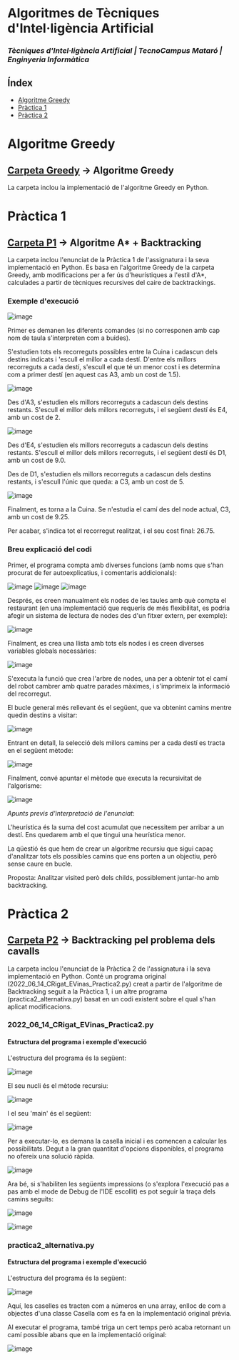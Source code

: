 # Algoritmes de Tècniques d'Intel·ligència Artificial
### **_Tècniques d'Intel·ligència Artificial | TecnoCampus Mataró | Enginyeria Informàtica_**


## Índex  
- [Algoritme Greedy](#Algoritme%20Greedy)  
- [Pràctica 1](#Pràctica%201) 
- [Pràctica 2](#Pràctica%202) 


# Algoritme Greedy
## [Carpeta Greedy](Greedy) -> Algoritme Greedy

La carpeta inclou la implementació de l'algoritme Greedy en Python.

# Pràctica 1
## [Carpeta P1](P1) -> Algoritme A* + Backtracking

La carpeta inclou l'enunciat de la Pràctica 1 de l'assignatura i la seva implementació en Python. Es basa en l'algoritme Greedy de la carpeta Greedy, amb modificacions per a fer ús d'heurístiques a l'estil d'A*, calculades a partir de tècniques recursives del caire de backtrackings.





### Exemple d'execució

![image](https://user-images.githubusercontent.com/60795194/170134975-960c8007-94db-4576-8538-713109b701ed.png)

Primer es demanen les diferents comandes (si no corresponen amb cap nom de taula s'interpreten com a buides).

S'estudien tots els recorreguts possibles entre la Cuina i cadascun dels destins indicats i 'escull el millor a cada destí.
D'entre els millors recorreguts a cada destí, s'escull el que té un menor cost i es determina com a primer destí (en aquest cas A3, amb un cost de 1.5).

![image](https://user-images.githubusercontent.com/60795194/170135019-df5d5d4d-ec7a-41c9-89b1-312f33569d45.png)

Des d'A3, s'estudien els millors recorreguts a cadascun dels destins restants. S'escull el millor dels millors recorreguts, i el següent destí és E4, amb un cost de 2.

![image](https://user-images.githubusercontent.com/60795194/170135085-a7271943-c641-4919-8693-be80053f047a.png)

Des d'E4, s'estudien els millors recorreguts a cadascun dels destins restants. S'escull el millor dels millors recorreguts, i el següent destí és D1, amb un cost de 9.0.

Des de D1, s'estudien els millors recorreguts a cadascun dels destins restants, i s'escull l'únic que queda: a C3, amb un cost de 5.

![image](https://user-images.githubusercontent.com/60795194/170135109-8477858c-f3e5-4bd5-8b9f-c7c9ddecc76b.png)

Finalment, es torna a la Cuina. Se n'estudia el camí des del node actual, C3, amb un cost de 9.25.

Per acabar, s'indica tot el recorregut realitzat, i el seu cost final: 26.75.





### Breu explicació del codi

Primer, el programa compta amb diverses funcions (amb noms que s'han procurat de fer autoexplicatius, i comentaris addicionals):

![image](https://user-images.githubusercontent.com/60795194/170135257-a37b295d-1eff-409e-9cbb-7eea80208d16.png)
![image](https://user-images.githubusercontent.com/60795194/170135333-c000ca3b-a299-45da-b4ca-17bef1413c6a.png)
![image](https://user-images.githubusercontent.com/60795194/170135417-2e686bbe-508a-47e5-9f69-96d3494b8cb0.png)

Després, es creen manualment els nodes de les taules amb què compta el restaurant (en una implementació que requerís de més flexibilitat, es podria afegir un sistema de lectura de nodes des d'un fitxer extern, per exemple):

![image](https://user-images.githubusercontent.com/60795194/170135430-1d2bf481-5de8-4b88-89a1-40cd91065e8b.png)


Finalment, es crea una llista amb tots els nodes i es creen diverses variables globals necessàries:

![image](https://user-images.githubusercontent.com/60795194/170135462-6e99383b-d29d-419e-872b-c1212419be2e.png)



S'executa la funció que crea l'arbre de nodes, una per a obtenir tot el camí del robot cambrer amb quatre parades màximes, i s'imprimeix la informació del recorregut.



El bucle general més rellevant és el següent, que va obtenint camins mentre quedin destins a visitar:

![image](https://user-images.githubusercontent.com/60795194/170137986-9f407420-0141-41fc-b82e-aeccdfe3bc9d.png)



Entrant en detall, la selecció dels millors camins per a cada destí es tracta en el següent mètode:

![image](https://user-images.githubusercontent.com/60795194/170138129-92796ff1-1d37-4d6e-818e-ff0318d5a038.png)



Finalment, convé apuntar el mètode que executa la recursivitat de l'algorisme:

![image](https://user-images.githubusercontent.com/60795194/170138173-6f5ec47e-63c6-4302-8153-2460a9bc8c2b.png)




*Apunts previs d'interpretació de l'enunciat*:

L'heurística és la suma del cost acumulat que necessitem per arribar a un destí.
Ens quedarem amb el que tingui una heurística menor.

La qüestió és que hem de crear un algoritme recursiu que sigui capaç d'analitzar tots els possibles camins que ens porten a un objectiu, però sense caure en bucle.

Proposta: Analitzar visited però dels childs, possiblement juntar-ho amb backtracking.





# Pràctica 2
## [Carpeta P2](P2) -> Backtracking pel problema dels cavalls

La carpeta inclou l'enunciat de la Pràctica 2 de l'assignatura i la seva implementació en Python. Conté un programa original (2022_06_14_CRigat_EVinas_Practica2.py) creat a partir de l'algoritme de Backtracking seguit a la Pràctica 1, i un altre programa (practica2_alternativa.py) basat en un codi existent sobre el qual s'han aplicat modificacions.


### 2022_06_14_CRigat_EVinas_Practica2.py
#### Estructura del programa i exemple d'execució

L'estructura del programa és la següent:

![image](https://user-images.githubusercontent.com/60795194/172229167-1990a3ab-bd55-4d9f-b531-b276ae230196.png)

El seu nucli és el mètode recursiu:

![image](https://user-images.githubusercontent.com/60795194/172229375-fc33b2a8-26eb-46ef-ad8e-d77b64e1bde9.png)

I el seu 'main' és el següent:

![image](https://user-images.githubusercontent.com/60795194/172229686-d177c82c-a260-4add-af51-a77f1b00e0a5.png)

Per a executar-lo, es demana la casella inicial i es comencen a calcular les possibilitats.
Degut a la gran quantitat d'opcions disponibles, el programa no ofereix una solució ràpida.

![image](https://user-images.githubusercontent.com/60795194/172230156-41d196e0-02d9-48f1-b687-bf3ec73c00f2.png)

Ara bé, si s'habiliten les següents impressions (o s'explora l'execució pas a pas amb el mode de Debug de l'IDE escollit) es pot seguir la traça dels camins seguits:

![image](https://user-images.githubusercontent.com/60795194/172230674-a1cd238d-99c5-49ea-be05-247fa47103ed.png)

![image](https://user-images.githubusercontent.com/60795194/172230793-142a01a9-760b-4e7a-b273-313ce272799c.png)




### practica2_alternativa.py
#### Estructura del programa i exemple d'execució

L'estructura del programa és la següent:

![image](https://user-images.githubusercontent.com/60795194/172232259-be568afd-b304-44b6-b20c-b5467a71c7b5.png)

Aquí, les caselles es tracten com a números en una array, enlloc de com a objectes d'una classe Casella com es fa en la implementació original prèvia.

Al executar el programa, també triga un cert temps però acaba retornant un camí possible abans que en la implementació original:

![image](https://user-images.githubusercontent.com/60795194/172232782-38d4db0b-9fab-42dc-923a-e363ac9e0bd1.png)

